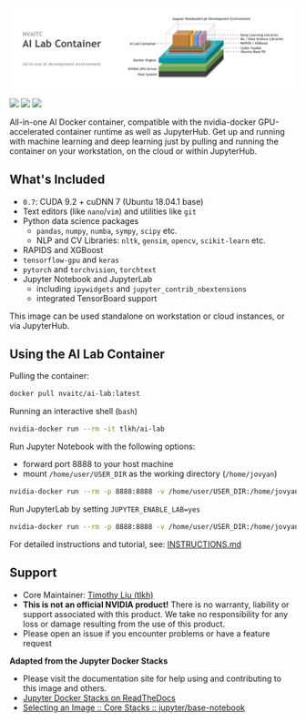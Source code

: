 ![](images/ai-lab-header.jpg)

[![](https://img.shields.io/docker/pulls/nvaitc/ai-lab.svg)](https://hub.docker.com/r/nvaitc/ai-lab) [![](https://images.microbadger.com/badges/image/nvaitc/ai-lab.svg)](https://microbadger.com/images/nvaitc/ai-lab "Get your own image badge on microbadger.com") [![](https://img.shields.io/github/issues/nvaitc/ai-lab.svg)](Issues)

All-in-one AI Docker container, compatible with the nvidia-docker GPU-accelerated container runtime as well as JupyterHub. Get up and running with machine learning and deep learning just by pulling and running the container on your workstation, on the cloud or within JupyterHub.

## What's Included

* `0.7`: CUDA 9.2 + cuDNN 7 (Ubuntu 18.04.1 base)
* Text editors (like `nano`/`vim`) and utilities like `git`
* Python data science packages
  * `pandas`, `numpy`, `numba`, `sympy`, `scipy` etc.
  * NLP and CV Libraries:  `nltk`, `gensim`, `opencv`, `scikit-learn` etc.
* RAPIDS and XGBoost 
* `tensorflow-gpu` and `keras`
* `pytorch` and `torchvision`, `torchtext`
* Jupyter Notebook and JupyterLab
  * including `ipywidgets` and `jupyter_contrib_nbextensions`
  * integrated TensorBoard support

This image can be used standalone on workstation or cloud instances, or via JupyterHub.

## Using the AI Lab Container

Pulling the container:

```bash
docker pull nvaitc/ai-lab:latest
```

Running an interactive shell (`bash`)

```bash
nvidia-docker run --rm -it tlkh/ai-lab
```

Run Jupyter Notebook with the following options:

* forward port 8888 to your host machine
* mount `/home/user/USER_DIR` as the working directory (`/home/jovyan`)

```bash
nvidia-docker run --rm -p 8888:8888 -v /home/user/USER_DIR:/home/jovyan tlkh/ai-lab
```

Run JupyterLab by setting `JUPYTER_ENABLE_LAB=yes`

```bash
nvidia-docker run --rm -p 8888:8888 -v /home/user/USER_DIR:/home/jovyan -e JUPYTER_ENABLE_LAB=yes tlkh/ai-lab
```

For detailed instructions and tutorial, see: [INSTRUCTIONS.md](INSTRUCTIONS.md)

## Support

* Core Maintainer: [Timothy Liu (tlkh)](https://github.com/tlkh)
* **This is not an official NVIDIA product!** There is no warranty, liability or support associated with this product. We take no responsibility for any loss or damage resulting from the use of this product.
* Please open an issue if you encounter problems or have a feature request

**Adapted from the Jupyter Docker Stacks**

* Please visit the documentation site for help using and contributing to this image and others.
* [Jupyter Docker Stacks on ReadTheDocs](http://jupyter-docker-stacks.readthedocs.io/en/latest/index.html)
* [Selecting an Image :: Core Stacks :: jupyter/base-notebook](http://jupyter-docker-stacks.readthedocs.io/en/latest/using/selecting.html#jupyter-base-notebook)
